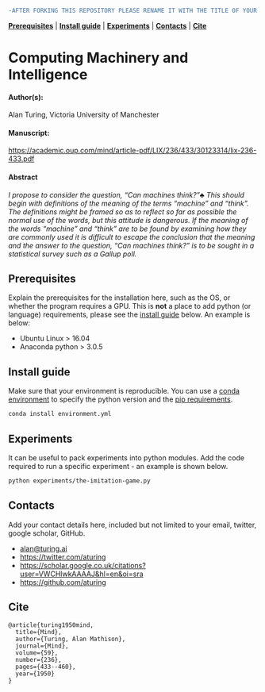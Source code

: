 ```diff
-AFTER FORKING THIS REPOSITORY PLEASE RENAME IT WITH THE TITLE OF YOUR PUBLICATION AND REMOVE THIS LINE.
```

[**Prerequisites**](#prerequisites)
| [**Install guide**](#install-guide)
| [**Experiments**](#experiments)
| [**Contacts**](#contacts) 
| [**Cite**](#cite)

# Computing Machinery and Intelligence
#### Author(s):
Alan Turing, Victoria University of Manchester
#### Manuscript:
https://academic.oup.com/mind/article-pdf/LIX/236/433/30123314/lix-236-433.pdf
#### Abstract 
_I propose to consider the question, “Can machines think?”♣ This should begin with definitions of the meaning of the terms “machine” and “think”. The definitions might be framed so as to reflect so far as possible the normal use of the words, but this attitude is dangerous. If the meaning of the words “machine” and “think” are to be found by examining how they are commonly used it is difficult to escape the conclusion that the meaning and the answer to the question, “Can machines think?” is to be sought in a statistical survey such as a Gallup poll._

## Prerequisites
Explain the prerequisites for the installation here, such as the OS, or whether the program requires a GPU.
This is **not** a place to add python (or language) requirements, please see the [install guide](#install-guide) below.
An example is below:
* Ubuntu Linux > 16.04
* Anaconda python > 3.0.5

## Install guide
Make sure that your environment is reproducible.
You can use a [conda environment](https://docs.conda.io/projects/conda/en/latest/user-guide/tasks/manage-environments.html#creating-an-environment-file-manually) to specify the python version and the [pip requirements](https://stackoverflow.com/a/35245610/6655465).

```sh
conda install environment.yml
```

## Experiments
It can be useful to pack experiments into python modules.
Add the code required to run a specific experiment - an example is shown below.
```sh
python experiments/the-imitation-game.py
```

## Contacts
Add your contact details here, included but not limited to your email, twitter, google scholar, GitHub.
* alan@turing.ai
* https://twitter.com/aturing
* https://scholar.google.co.uk/citations?user=VWCHlwkAAAAJ&hl=en&oi=sra
* https://github.com/aturing


## Cite
```
@article{turing1950mind,
  title={Mind},
  author={Turing, Alan Mathison},
  journal={Mind},
  volume={59},
  number={236},
  pages={433--460},
  year={1950}
}

```
